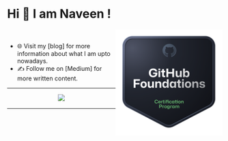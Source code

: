 
# Hi 👋 I am Naveen !

<a href="(https://www.credly.com/badges/e0e05553-cdb0-4bc4-8c94-9de41130f731/public_url)"
   target="_blank" rel="external nofollow">
      <img src="github-foundations.png" 
           width="250" align = "right"/><br />
</a>

- 🌐 Visit my [blog] for more information about what I am upto nowadays.
- ✍️ Follow me on [Medium] for more written content.
 
---

<p align="center">
  <img src="https://github-readme-streak-stats.herokuapp.com?user=sisyphusisstillcarrying&theme=dark&hide_border=true" width="400">
</p>

---
<!---
sisyphusisstillcarrying/sisyphusisstillcarrying is a ✨ special ✨ repository because its `README.md` (this file) appears on your GitHub profile.
You can click the Preview link to take a look at your changes.
--->
